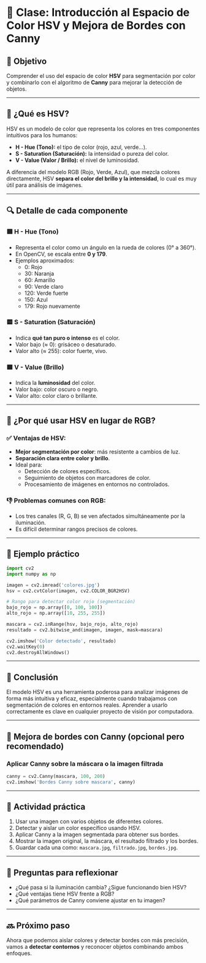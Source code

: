 # 🎨 Clase: Introducción al Espacio de Color HSV y Mejora de Bordes con Canny

## 🎯 Objetivo

Comprender el uso del espacio de color **HSV** para segmentación por color y combinarlo con el algoritmo de **Canny** para mejorar la detección de objetos.

---

## 📘 ¿Qué es HSV?

HSV es un modelo de color que representa los colores en tres componentes intuitivos para los humanos:

- **H - Hue (Tono):** el tipo de color (rojo, azul, verde...).
- **S - Saturation (Saturación):** la intensidad o pureza del color.
- **V - Value (Valor / Brillo):** el nivel de luminosidad.

A diferencia del modelo RGB (Rojo, Verde, Azul), que mezcla colores directamente, HSV **separa el color del brillo y la intensidad**, lo cual es muy útil para análisis de imágenes.

---

## 🔍 Detalle de cada componente

### 🟥 H - Hue (Tono)
- Representa el color como un ángulo en la rueda de colores (0° a 360°).
- En OpenCV, se escala entre **0 y 179**.
- Ejemplos aproximados:
  - 0: Rojo
  - 30: Naranja
  - 60: Amarillo
  - 90: Verde claro
  - 120: Verde fuerte
  - 150: Azul
  - 179: Rojo nuevamente

### 🟨 S - Saturation (Saturación)
- Indica **qué tan puro o intenso** es el color.
- Valor bajo (≈ 0): grisáceo o desaturado.
- Valor alto (≈ 255): color fuerte, vivo.

### 🟩 V - Value (Brillo)
- Indica la **luminosidad** del color.
- Valor bajo: color oscuro o negro.
- Valor alto: color claro o brillante.

---

## 🤖 ¿Por qué usar HSV en lugar de RGB?

### ✅ Ventajas de HSV:
- **Mejor segmentación por color**: más resistente a cambios de luz.
- **Separación clara entre color y brillo**.
- Ideal para:
  - Detección de colores específicos.
  - Seguimiento de objetos con marcadores de color.
  - Procesamiento de imágenes en entornos no controlados.

### 👎 Problemas comunes con RGB:
- Los tres canales (R, G, B) se ven afectados simultáneamente por la iluminación.
- Es difícil determinar rangos precisos de colores.

---

## 🧪 Ejemplo práctico

```python
import cv2
import numpy as np

imagen = cv2.imread('colores.jpg')
hsv = cv2.cvtColor(imagen, cv2.COLOR_BGR2HSV)

# Rango para detectar color rojo (segmentación)
bajo_rojo = np.array([0, 100, 100])
alto_rojo = np.array([10, 255, 255])

mascara = cv2.inRange(hsv, bajo_rojo, alto_rojo)
resultado = cv2.bitwise_and(imagen, imagen, mask=mascara)

cv2.imshow('Color detectado', resultado)
cv2.waitKey(0)
cv2.destroyAllWindows()
```

---

## 🧠 Conclusión

El modelo HSV es una herramienta poderosa para analizar imágenes de forma más intuitiva y eficaz, especialmente cuando trabajamos con segmentación de colores en entornos reales. Aprender a usarlo correctamente es clave en cualquier proyecto de visión por computadora.


---

## 🔹 Mejora de bordes con Canny (opcional pero recomendado)

### Aplicar Canny sobre la máscara o la imagen filtrada

```python
canny = cv2.Canny(mascara, 100, 200)
cv2.imshow('Bordes Canny sobre mascara', canny)
```

---

## 🧪 Actividad práctica

1. Usar una imagen con varios objetos de diferentes colores.
2. Detectar y aislar un color específico usando HSV.
3. Aplicar Canny a la imagen segmentada para obtener sus bordes.
4. Mostrar la imagen original, la máscara, el resultado filtrado y los bordes.
5. Guardar cada una como: `mascara.jpg`, `filtrado.jpg`, `bordes.jpg`.

---

## 🧠 Preguntas para reflexionar

- ¿Qué pasa si la iluminación cambia? ¿Sigue funcionando bien HSV?
- ¿Qué ventajas tiene HSV frente a RGB?
- ¿Qué parámetros de Canny conviene ajustar en tu imagen?

---

## 🔜 Próximo paso

Ahora que podemos aislar colores y detectar bordes con más precisión, vamos a **detectar contornos** y reconocer objetos combinando ambos enfoques.
